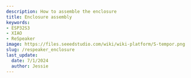 ```yaml
---
description: How to assemble the enclosure
title: Enclosure assembly
keywords:
- ESP32S3
- XIAO
- ReSpeaker
image: https://files.seeedstudio.com/wiki/wiki-platform/S-tempor.png
slug: /respeaker_enclosure
last_update:
  date: 7/1/2024
  author: Jessie
---
```



